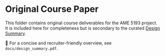 # Original Course Paper

This folder contains original course deliverables for the AME 5193 project.  
It is included here for completeness but is secondary to the curated [Design Summary](../docs/design_summary.pdf).

📌 For a concise and recruiter-friendly overview, see `docs/design_summary.pdf`.
